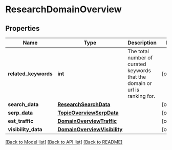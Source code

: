 # ResearchDomainOverview

## Properties
Name | Type | Description | Notes
------------ | ------------- | ------------- | -------------
**related_keywords** | **int** | The total number of curated keywords that the domain or url is ranking for. | [optional] 
**search_data** | [**ResearchSearchData**](ResearchSearchData.md) |  | [optional] 
**serp_data** | [**TopicOverviewSerpData**](TopicOverviewSerpData.md) |  | [optional] 
**est_traffic** | [**DomainOverviewTraffic**](DomainOverviewTraffic.md) |  | [optional] 
**visibility_data** | [**DomainOverviewVisibility**](DomainOverviewVisibility.md) |  | [optional] 

[[Back to Model list]](../README.md#documentation-for-models) [[Back to API list]](../README.md#documentation-for-api-endpoints) [[Back to README]](../README.md)

